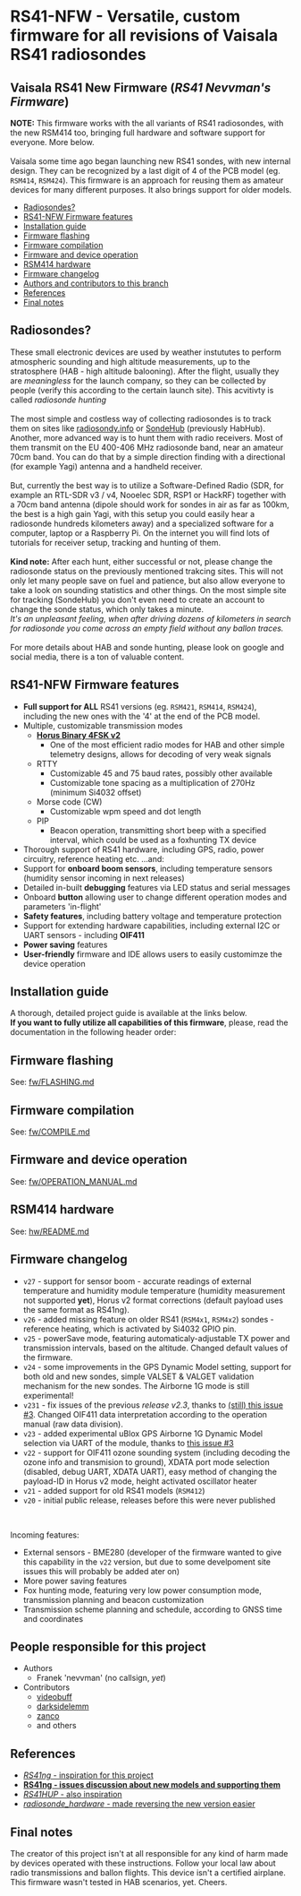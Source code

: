 # RS41-NFW - Versatile, custom firmware for all revisions of Vaisala RS41 radiosondes
## **Vaisala RS41 New Firmware** (*RS41 Nevvman's Firmware*) <br>
**NOTE:** This firmware works with the all variants of RS41 radiosondes, with the new RSM414 too, bringing full hardware and software support for everyone. More below.<br><br>
Vaisala some time ago began launching new RS41 sondes, with new internal design. They can be recognized by a last digit of 4 of the PCB model (eg. `RSM414`, `RSM424`). This firmware is an approach for reusing them as amateur devices for many different purposes. It also brings support for older models.<br>

* [Radiosondes?](#radiosondes)
* [RS41-NFW Firmware features](#rs41-nfw-firmware-features)
* [Installation guide](#installation-guide)
* [Firmware flashing](#firmware-flashing)
* [Firmware compilation](#firmware-compilation)
* [Firmware and device operation](#firmware-and-device-operation)
* [RSM414 hardware](#rsm414-hardware)
* [Firmware changelog](#firmware-changelog)
* [Authors and contributors to this branch](#authors-and-contributors-to-this-branch)
* [References](#references)
* [Final notes](#final-notes)

## Radiosondes?
These small electronic devices are used by weather instututes to perform atmospheric sounding and high altitude measurements, up to the stratosphere (HAB - high altitude balooning). After the flight, usually they are *meaningless* for the launch company, so they can be collected by people (verify this according to the certain launch site). This acvitivty is called *radiosonde hunting*<br><br>
The most simple and costless way of collecting radiosondes is to track them on sites like [radiosondy.info](https://radiosondy.info/) or [SondeHub](https://sondehub.org/) (previously HabHub). <br>
Another, more advanced way is to hunt them with radio receivers. Most of them transmit on the EU 400-406 MHz radiosonde band, near an amateur 70cm band. You can do that by a simple direction finding with a directional (for example Yagi) antenna and a handheld receiver. <br><br>
But, currently the best way is to utilize a Software-Defined Radio (SDR, for example an RTL-SDR v3 / v4, Nooelec SDR, RSP1 or HackRF) together with a 70cm band antenna (dipole should work for sondes in air as far as 100km, the best is a high gain Yagi, with this setup you could easily hear a radiosonde hundreds kilometers away) and a specialized software for a computer, laptop or a Raspberry Pi. On the internet you will find lots of tutorials for receiver setup, tracking and hunting of them.<br><br>
**Kind note:** After each hunt, either successful or not, please change the radiosonde status on the previously mentioned trakcing sites. This will not only let many people save on fuel and patience, but also allow everyone to take a look on sounding statistics and other things. On the most simple site for tracking (SondeHub) you don't even need to create an account to change the sonde status, which only takes a minute. <br>
*It's an unpleasant feeling, when after driving dozens of kilometers in search for radiosonde you come across an empty field without any ballon traces.*<br><br>
For more details about HAB and sonde hunting, please look on google and social media, there is a ton of valuable content.

## RS41-NFW Firmware features
* **Full support for ALL** RS41 versions (eg. `RSM421`, `RSM414`, `RSM424`), including the new ones with the '4' at the end of the PCB model.
* Multiple, customizable transmission modes
    * [**Horus Binary 4FSK v2**](https://github.com/projecthorus/horusdemodlib/wiki)
        * One of the most efficient radio modes for HAB and other simple telemetry designs, allows for decoding of very weak signals
    * RTTY
        * Customizable 45 and 75 baud rates, possibly other available
        * Customizable tone spacing as a multiplication of 270Hz (minimum Si4032 offset)
    * Morse code (CW)
        * Customizable wpm speed and dot length
    * PIP
        * Beacon operation, transmitting short beep with a specified interval, which could be used as a foxhunting TX device
* Thorough support of RS41 hardware, including GPS, radio, power circuitry, reference heating etc. ...and:
* Support for **onboard boom sensors**, including temperature sensors (humidity sensor incoming in next releases)
* Detailed in-built **debugging** features via LED status and serial messages
* Onboard **button** allowing user to change different operation modes and parameters 'in-flight'
* **Safety features**, including battery voltage and temperature protection
* Support for extending hardware capabilities, including external I2C or UART sensors - including **OIF411**
* **Power saving** features
* **User-friendly** firmware and IDE allows users to easily customimze the device operation


## Installation guide
A thorough, detailed project guide is available at the links below.<br>
**If you want to fully utilize all capabilities of this firmware**, please, read the documentation in the following header order:


## Firmware flashing
See: [fw/FLASHING.md](./fw/FLASHING.md)


## Firmware compilation
See: [fw/COMPILE.md](./fw/COMPILE.md)


## Firmware and device operation
See: [fw/OPERATION_MANUAL.md](./fw/OPERATION_MANUAL.md)


## RSM414 hardware
See: [hw/README.md](./hw/README.md)


## Firmware changelog
* `v27` - support for sensor boom - accurate readings of external temperature and humidity module temperature (humidity measurement not supported **yet**), Horus v2 format corrections (default payload uses the same format as RS41ng).
* `v26` - added missing feature on older RS41 (`RSM4x1`, `RSM4x2`) sondes - reference heating, which is activated by Si4032 GPIO pin.
* `v25` - powerSave mode, featuring automaticaly-adjustable TX power and transmission intervals, based on the altitude. Changed default values of the firmware.
* `v24` - some improvements in the GPS Dynamic Model setting, support for both old and new sondes, simple VALSET & VALGET validation mechanism for the new sondes. The Airborne 1G mode is still experimental!
* `v231` - fix issues of the previous *release v2.3*, thanks to [(still) this issue #3](https://github.com/Nevvman18/rs41-nfw/issues/3). Changed OIF411 data interpretation according to the operation manual (raw data division).
* `v23` - added experimental uBlox GPS Airborne 1G Dynamic Model selection via UART of the module, thanks to [this issue #3](https://github.com/Nevvman18/rs41-nfw/issues/3)
* `v22` - support for OIF411 ozone sounding system (including decoding the ozone info and transmision to ground), XDATA port mode selection (disabled, debug UART, XDATA UART), easy method of changing the payload-ID in Horus v2 mode, height activated oscillator heater
* `v21` - added support for old RS41 models (`RSM412`)
* `v20` - initial public release, releases before this were never published

<br>

Incoming features:
* External sensors - BME280 (developer of the firmware wanted to give this capability in the `v22` version, but due to some develpoment site issues this will probably be added ater on)
* More power saving features
* Fox hunting mode, featuring very low power consumption mode, transmission planning and beacon customization
* Transmission scheme planning and schedule, according to GNSS time and coordinates


## People responsible for this project
* Authors
  * Franek 'nevvman' (no callsign, *yet*)
* Contributors
  * [videobuff](https://github.com/videobuff)
  * [darksidelemm](https://github.com/darksidelemm)
  * [zanco](https://github.com/zanco)
  * and others


## References
* [*RS41ng* - inspiration for this project](https://github.com/mikaelnousiainen/RS41ng)<br>
* [**RS41ng - issues discussion about new models and supporting them**](https://github.com/mikaelnousiainen/RS41ng/issues/92)
* [*RS41HUP* - also inspiration](https://github.com/darksidelemm/RS41HUP)<br>
* [*radiosonde_hardware* - made reversing the new version easier](https://github.com/bazjo/radiosonde_hardware)<br>


## Final notes
The creator of this project isn't at all responsible for any kind of harm made by devices operated with these instructions. Follow your local law about radio transmissions and ballon flights. This device isn't a certified airplane. This firmware wasn't tested in HAB scenarios, yet. Cheers.